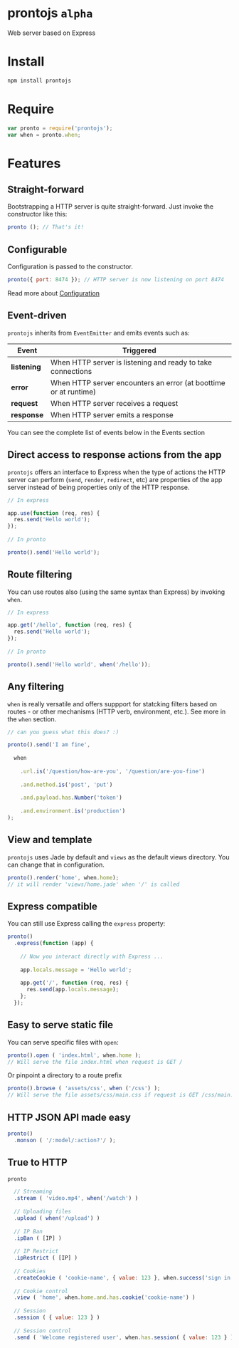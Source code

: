 prontojs `alpha`
========

Web server based on Express

# Install

```bash
npm install prontojs
```

# Require

```js
var pronto = require('prontojs');
var when = pronto.when;
```

# Features

## Straight-forward

Bootstrapping a HTTP server is quite straight-forward. Just invoke the constructor like this:

```js
pronto (); // That's it!
```

## Configurable

Configuration is passed to the constructor.

```js
pronto({ port: 8474 }); // HTTP server is now listening on port 8474
```

Read more about [Configuration](../../tree/master/docs/configuration.md)

## Event-driven

`prontojs` inherits from `EventEmitter` and emits events such as:

| Event | Triggered |
|-------|-----------|
| **listening** | When HTTP server is listening and ready to take connections |
| **error** | When HTTP server encounters an error (at boottime or at runtime) |
| **request** | When HTTP server receives a request |
| **response** | When HTTP server emits a response |

You can see the complete list of events below in the Events section

## Direct access to response actions from the app

`prontojs` offers an interface to Express when the type of actions the HTTP server can perform (`send`, `render`, `redirect`, etc) are properties of the app server instead of being properties only of the HTTP response.

```js
// In express

app.use(function (req, res) {
  res.send('Hello world');
});
  
// In pronto

pronto().send('Hello world');
```

## Route filtering

You can use routes also (using the same syntax than Express) by invoking `when`.

```js
// In express

app.get('/hello', function (req, res) {
  res.send('Hello world');
});
  
// In pronto

pronto().send('Hello world', when('/hello'));
```

## Any filtering

`when` is really versatile and offers suppport for statcking filters based on routes - or other mechanisms (HTTP verb, environment, etc.). See more in the `when` section.

```js
// can you guess what this does? :)

pronto().send('I am fine',
  
  when
    
    .url.is('/question/how-are-you', '/question/are-you-fine')
    
    .and.method.is('post', 'put')
    
    .and.payload.has.Number('token')
    
    .and.environment.is('production')
);
```

## View and template

`prontojs` uses Jade by default and `views` as the default views directory. You can change that in configuration.

```js
pronto().render('home', when.home);
// it will render 'views/home.jade' when '/' is called
```

## Express compatible

You can still use Express calling the `express` property:

```js
pronto()
  .express(function (app) {
    
    // Now you interact directly with Express ...
    
    app.locals.message = 'Hello world';
  
    app.get('/', function (req, res) {
      res.send(app.locals.message);
    };
  });
```

## Easy to serve static file

You can serve specific files with `open`:

```js
pronto().open ( 'index.html', when.home );
// Will serve the file index.html when request is GET /
```

Or pinpoint a directory to a route prefix

```js
pronto().browse ( 'assets/css', when ('/css') );
// Will serve the file assets/css/main.css if request is GET /css/main.css
```

## HTTP JSON API made easy

```js
pronto()
  .monson ( '/:model/:action?'/ );
```

## True to HTTP

```js
pronto

  // Streaming
  .stream ( 'video.mp4', when('/watch') )
  
  // Uploading files
  .upload ( when('/upload') )
  
  // IP Ban
  .ipBan ( [IP] )
  
  // IP Restrict
  .ipRestrict ( [IP] )
  
  // Cookies
  .createCookie ( 'cookie-name', { value: 123 }, when.success('sign in'))
  
  // Cookie control
  .view ( 'home', when.home.and.has.cookie('cookie-name') )
  
  // Session
  .session ( { value: 123 } )
  
  // Session control
  .send ( 'Welcome registered user', when.has.session( { value: 123 } ) )
```
  
